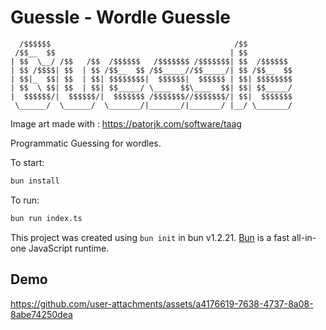 # Guessle - Wordle Guessle

```
  /$$$$$$                                         /$$          
 /$$__  $$                                       | $$          
| $$  \__/ /$$   /$$  /$$$$$$   /$$$$$$$ /$$$$$$$| $$  /$$$$$$ 
| $$ /$$$$| $$  | $$ /$$__  $$ /$$_____//$$_____/| $$ /$$__  $$
| $$|_  $$| $$  | $$| $$$$$$$$|  $$$$$$|  $$$$$$ | $$| $$$$$$$$
| $$  \ $$| $$  | $$| $$_____/ \____  $$\____  $$| $$| $$_____/
|  $$$$$$/|  $$$$$$/|  $$$$$$$ /$$$$$$$//$$$$$$$/| $$|  $$$$$$$
 \______/  \______/  \_______/|_______/|_______/ |__/ \_______/
```

Image art made with : https://patorjk.com/software/taag

Programmatic Guessing for wordles.


To start:

```bash
bun install
```

To run:

```bash
bun run index.ts
```

This project was created using `bun init` in bun v1.2.21. [Bun](https://bun.com) is a fast all-in-one JavaScript runtime.

## Demo

https://github.com/user-attachments/assets/a4176619-7638-4737-8a08-8abe74250dea
